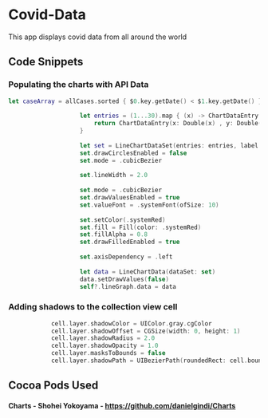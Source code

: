 # Covid-Data
This app displays covid data from all around the world

## Code Snippets

### Populating the charts with API Data
```swift
let caseArray = allCases.sorted { $0.key.getDate() < $1.key.getDate() }
                    
                    let entries = (1...30).map { (x) -> ChartDataEntry in
                        return ChartDataEntry(x: Double(x) , y: Double(caseArray[x - 1].value))
                    }
                    
                    let set = LineChartDataSet(entries: entries, label: "Cases")
                    set.drawCirclesEnabled = false
                    set.mode = .cubicBezier
                    
                    set.lineWidth = 2.0
                    
                    set.mode = .cubicBezier
                    set.drawValuesEnabled = true
                    set.valueFont = .systemFont(ofSize: 10)
                    
                    set.setColor(.systemRed)
                    set.fill = Fill(color: .systemRed)
                    set.fillAlpha = 0.8
                    set.drawFilledEnabled = true
                    
                    set.axisDependency = .left
                    
                    let data = LineChartData(dataSet: set)
                    data.setDrawValues(false)
                    self?.lineGraph.data = data
```

### Adding shadows to the collection view cell
``` swift 
            cell.layer.shadowColor = UIColor.gray.cgColor
            cell.layer.shadowOffset = CGSize(width: 0, height: 1)
            cell.layer.shadowRadius = 2.0
            cell.layer.shadowOpacity = 1.0
            cell.layer.masksToBounds = false
            cell.layer.shadowPath = UIBezierPath(roundedRect: cell.bounds, cornerRadius: cell.contentView.layer.cornerRadius).cgPath
```

## Cocoa Pods Used
#### Charts - Shohei Yokoyama - https://github.com/danielgindi/Charts
